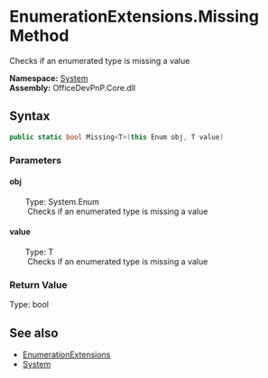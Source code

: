 # EnumerationExtensions.Missing Method  
 Checks if an enumerated type is missing a value   

**Namespace:** [System](System.md)  
**Assembly:** OfficeDevPnP.Core.dll  
## Syntax
```C#
public static bool Missing<T>(this Enum obj, T value)
```
### Parameters
#### obj  
&emsp;&emsp;Type: System.Enum  
&emsp;&emsp; Checks if an enumerated type is missing a value   

  

#### value  
&emsp;&emsp;Type: T  
&emsp;&emsp; Checks if an enumerated type is missing a value   

  

### Return Value
Type: bool  

## See also
- [EnumerationExtensions](System.EnumerationExtensions.md) 
- [System](System.md) 
